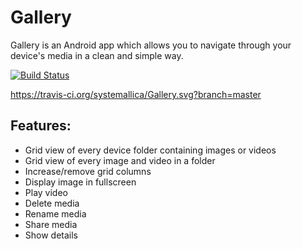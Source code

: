 
# Gallery

Gallery is an Android app which allows you to navigate through your device's media in a clean and simple way.


[![Build Status](https://travis-ci.org/systemallica/Gallery.svg?branch=master)](https://travis-ci.org/systemallica/Gallery)

https://travis-ci.org/systemallica/Gallery.svg?branch=master

## Features:

* Grid view of every device folder containing images or videos
* Grid view of every image and video in a folder
* Increase/remove grid columns
* Display image in fullscreen
* Play video
* Delete media
* Rename media
* Share media
* Show details
